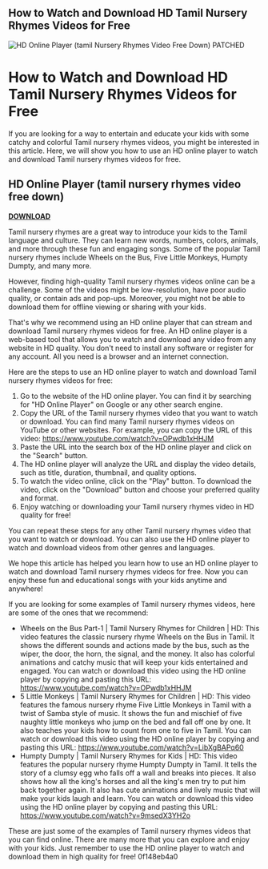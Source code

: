 ## How to Watch and Download HD Tamil Nursery Rhymes Videos for Free

 
![HD Online Player (tamil Nursery Rhymes Video Free Down) PATCHED](https://encrypted-tbn0.gstatic.com/images?q=tbn:ANd9GcQz1uFxDdp8Pq7Z6ADMb5Sb2C6sHR-6DtEk5bQSY8ulTSH5p_pNLFMUmQ)

 
# How to Watch and Download HD Tamil Nursery Rhymes Videos for Free
 
If you are looking for a way to entertain and educate your kids with some catchy and colorful Tamil nursery rhymes videos, you might be interested in this article. Here, we will show you how to use an HD online player to watch and download Tamil nursery rhymes videos for free.
 
## HD Online Player (tamil nursery rhymes video free down)


[**DOWNLOAD**](https://www.google.com/url?q=https%3A%2F%2Fshurll.com%2F2tM9d5&sa=D&sntz=1&usg=AOvVaw3xw3n5q859I4ahKK0H9-Tz)

 
Tamil nursery rhymes are a great way to introduce your kids to the Tamil language and culture. They can learn new words, numbers, colors, animals, and more through these fun and engaging songs. Some of the popular Tamil nursery rhymes include Wheels on the Bus, Five Little Monkeys, Humpty Dumpty, and many more.
 
However, finding high-quality Tamil nursery rhymes videos online can be a challenge. Some of the videos might be low-resolution, have poor audio quality, or contain ads and pop-ups. Moreover, you might not be able to download them for offline viewing or sharing with your kids.
 
That's why we recommend using an HD online player that can stream and download Tamil nursery rhymes videos for free. An HD online player is a web-based tool that allows you to watch and download any video from any website in HD quality. You don't need to install any software or register for any account. All you need is a browser and an internet connection.
 
Here are the steps to use an HD online player to watch and download Tamil nursery rhymes videos for free:
 
1. Go to the website of the HD online player. You can find it by searching for "HD Online Player" on Google or any other search engine.
2. Copy the URL of the Tamil nursery rhymes video that you want to watch or download. You can find many Tamil nursery rhymes videos on YouTube or other websites. For example, you can copy the URL of this video: https://www.youtube.com/watch?v=OPwdb1xHHJM
3. Paste the URL into the search box of the HD online player and click on the "Search" button.
4. The HD online player will analyze the URL and display the video details, such as title, duration, thumbnail, and quality options.
5. To watch the video online, click on the "Play" button. To download the video, click on the "Download" button and choose your preferred quality and format.
6. Enjoy watching or downloading your Tamil nursery rhymes video in HD quality for free!

You can repeat these steps for any other Tamil nursery rhymes video that you want to watch or download. You can also use the HD online player to watch and download videos from other genres and languages.
 
We hope this article has helped you learn how to use an HD online player to watch and download Tamil nursery rhymes videos for free. Now you can enjoy these fun and educational songs with your kids anytime and anywhere!
  
If you are looking for some examples of Tamil nursery rhymes videos, here are some of the ones that we recommend:

- Wheels on the Bus Part-1 | Tamil Nursery Rhymes for Children | HD: This video features the classic nursery rhyme Wheels on the Bus in Tamil. It shows the different sounds and actions made by the bus, such as the wiper, the door, the horn, the signal, and the money. It also has colorful animations and catchy music that will keep your kids entertained and engaged. You can watch or download this video using the HD online player by copying and pasting this URL: https://www.youtube.com/watch?v=OPwdb1xHHJM
- 5 Little Monkeys | Tamil Nursery Rhymes for Children | HD: This video features the famous nursery rhyme Five Little Monkeys in Tamil with a twist of Samba style of music. It shows the fun and mischief of five naughty little monkeys who jump on the bed and fall off one by one. It also teaches your kids how to count from one to five in Tamil. You can watch or download this video using the HD online player by copying and pasting this URL: https://www.youtube.com/watch?v=LibXgBAPq60
- Humpty Dumpty | Tamil Nursery Rhymes for Kids | HD: This video features the popular nursery rhyme Humpty Dumpty in Tamil. It tells the story of a clumsy egg who falls off a wall and breaks into pieces. It also shows how all the king's horses and all the king's men try to put him back together again. It also has cute animations and lively music that will make your kids laugh and learn. You can watch or download this video using the HD online player by copying and pasting this URL: https://www.youtube.com/watch?v=9msedX3YH2o

These are just some of the examples of Tamil nursery rhymes videos that you can find online. There are many more that you can explore and enjoy with your kids. Just remember to use the HD online player to watch and download them in high quality for free!
 0f148eb4a0
